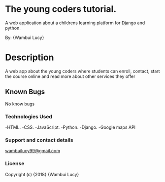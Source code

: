 # The  young coders tutorial.

A web application about a childrens learning platform for Django and python.

By: 
{Wambui Lucy}

# Description
A web app about the young coders where students can enroll, contact, start the course online and read more about other services they offer

## Known Bugs
No know bugs

### Technologies Used
-HTML. -CSS. -JavaScript. -Python. -Django. -Google maps API

### Support and contact details
wambuilucy99@gmail.com

### License
Copyright (c) {2018} {Wambui Lucy}